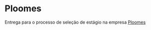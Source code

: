 # Ploomes

Entrega para o processo de seleção de estágio na empresa [Ploomes](https://www.ploomes.com/)